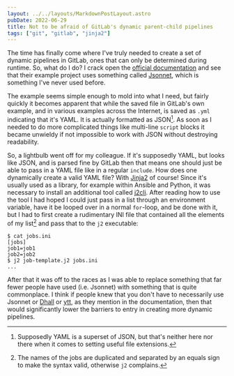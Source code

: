 ```yaml
---
layout: ../../layouts/MarkdownPostLayout.astro
pubDate: 2022-06-29
title: Not to be afraid of GitLab's dynamic parent-child pipelines
tags: ["git", "gitlab", "jinja2"]
---
```

The time has finally come where I've truly needed to create a set of dynamic pipelines in GitLab, ones that can only be determined during runtime. So, what do I do? I crack open the [official documentation](https://docs.gitlab.com/ee/ci/pipelines/parent_child_pipelines.html#dynamic-child-pipelines) and see that their example project uses something called [Jsonnet](https://jsonnet.org/), which is something I've never used before.

The example seems simple enough to mold into what I need, but fairly quickly it becomes apparent that while the saved file in GitLab's own example, and in various examples across the Internet, is saved as `.yml` indicating that it's YAML. It is actually formatted as JSON[^1]. As soon as I needed to do more complicated things like multi-line `script` blocks it became unwieldy if not impossible to work with JSON without destroying readability.

So, a lightbulb went off for my colleague. If it's supposedly YAML, but looks like JSON, and is parsed fine by GitLab then that means one should just be able to pass in a YAML file like in a regular `include`. How does one dynamically create a valid YAML file? With [Jinja2](https://palletsprojects.com/p/jinja/) of course! Since it's usually used as a library, for example within Ansible and Python, it was necessary to install an additional tool called [j2cli](https://pypi.org/project/j2cli/). After reading how to use the tool I had hoped I could just pass in a list through an environment variable, have it be looped over in a normal `for`-loop, and be done with it, but I had to first create a rudimentary INI file that contained all the elements of my list[^2] and pass that to the `j2` executable:

```shell
$ cat jobs.ini
[jobs]
job1=job1
job2=job2
$ j2 job-template.j2 jobs.ini
...
```

After that it was off to the races as I was able to replace something that far fewer people have used (i.e. Jsonnet) with something that is quite commonplace. I think if people knew that you don't have to necessarily use Jsonnet or [Dhall](https://dhall-lang.org/) or [ytt](https://carvel.dev/ytt/), as they mention in the documentation, then that would significantly lower the barriers to entry in creating more dynamic pipelines.

[^1]: Supposedly YAML is a superset of JSON, but that's neither here nor there when it comes to setting useful file extensions.
[^2]: The names of the jobs are duplicated and separated by an equals sign to make the syntax valid, otherwise `j2` complains.
